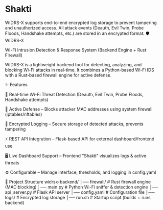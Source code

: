 # Shakti
WIDRS-X supports end-to-end encrypted log storage to prevent tampering and unauthorized access. All attack events (Deauth, Evil Twin, Probe Floods, Handshake attempts, etc.) are stored in an encrypted format.
🛡️ WIDRS-X

Wi-Fi Intrusion Detection & Response System (Backend Engine + Rust Firewall)

WIDRS-X is a lightweight backend tool for detecting, analyzing, and blocking Wi-Fi attacks in real-time.
It combines a Python-based Wi-Fi IDS with a Rust-based firewall engine for active defense.

✨ Features

📡 Real-time Wi-Fi Threat Detection (Deauth, Evil Twin, Probe Floods, Handshake attempts)

🚫 Active Defense – Blocks attacker MAC addresses using system firewall (iptables/nftables)

🔐 Encrypted Logging – Secure storage of detected attacks, prevents tampering

⚡ REST API Integration – Flask-based API for external dashboard/frontend use

🖥️ Live Dashboard Support – Frontend "Shakti" visualizes logs & active threats

⚙️ Configurable – Manage interface, thresholds, and logging in config.yaml

📂 Project Structure
widrsx-backend/
│── firewall/          # Rust firewall engine (MAC blocking)
│── main.py            # Python Wi-Fi sniffer & detection engine
│── api_server.py      # Flask API server
│── config.yaml        # Configuration file
│── logs/              # Encrypted log storage
│── run.sh             # Startup script (builds + runs backend)
